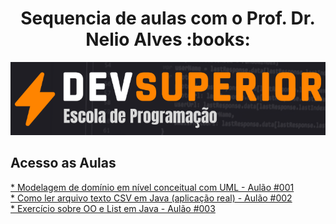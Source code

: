<h1 align="center"> Sequencia de aulas com o Prof. Dr. Nelio Alves :books:</h1>

<!--Banner session-->
<p align="center">
  <img src="./img/logo.png" alt="DevSuperior" tittle="DevSuperior">
</p>


## Acesso as Aulas
<a href="https://github.com/yianzaratin/devsuperior_aulas/tree/main/aula001"> * Modelagem de domínio em nível conceitual com UML - Aulão #001</a><br>
<a href="https://github.com/yianzaratin/devsuperior_aulas/tree/main/aula002"> * Como ler arquivo texto CSV em Java (aplicação real) - Aulão #002</a><br>
<a href="https://github.com/yianzaratin/devsuperior_aulas/tree/main/aula002"> * Exercício sobre OO e List em Java - Aulão #003</a><br>

